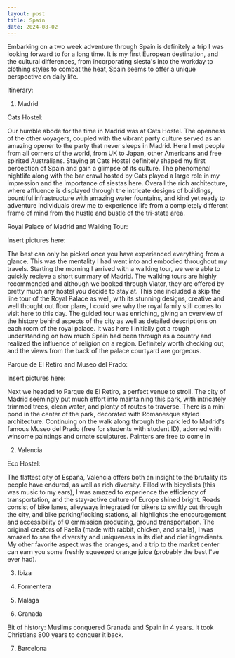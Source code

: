 ```yaml
---
layout: post
title: Spain
date: 2024-08-02
---
```

Embarking on a two week adventure through Spain is definitely a trip I was looking forward to for a long time. It is my first European destination, and the cultural differences, from incorporating siesta's into the workday to clothing styles to combat the heat, Spain seems to offer a unique perspective on daily life.

Itinerary: 
1. Madrid

Cats Hostel: 

Our humble abode for the time in Madrid was at Cats Hostel. The openness of the other voyagers, coupled with the vibrant party culture served as an amazing opener to the party that never sleeps in Madrid. Here I met people from all corners of the world, from UK to Japan, other Americans and free spirited Australians. Staying at Cats Hostel definitely shaped my first perception of Spain and gain a glimpse of its culture. The phenomenal nightlife along with the bar crawl hosted by Cats played a large role in my impression and the importance of siestas here. Overall the rich architecture, where affluence is displayed through the intricate designs of buildings, bountiful infrastructure with amazing water fountains, and kind yet ready to adventure individuals drew me to experience life from a completely different frame of mind from the hustle and bustle of the tri-state area.

Royal Palace of Madrid and Walking Tour: 

Insert pictures here: 

The best can only be picked once you have experienced everything from a glance. This was the mentality I had went into and embodied throughout my travels. Starting the morning I arrived with a walking tour, we were able to quickly recieve a short summary of Madrid. The walking tours are highly recommended and although we booked through Viator, they are offered by pretty much any hostel you decide to stay at. This one included a skip the line tour of the Royal Palace as well, with its stunning designs, creative and well thought out floor plans, I could see why the royal family still comes to visit here to this day. The guided tour was enriching, giving an overview of the history behind aspects of the city as well as detailed descriptions on each room of the royal palace. It was here I initially got a rough understanding on how much Spain had been through as a country and realized the influence of religion on a region. Definitely worth checking out, and the views from the back of the palace courtyard are gorgeous.

Parque de El Retiro and Museo del Prado:

Insert pictures here:

Next we headed to Parque de El Retiro, a perfect venue to stroll. The city of Madrid seemingly put much effort into maintaining this park, with intricately trimmed trees, clean water, and plenty of routes to traverse. There is a mini pond in the center of the park, decorated with Romanesque styled architecture. Continuing on the walk along through the park led to Madrid's famous Museo del Prado (free for students with student ID), adorned with winsome paintings and ornate sculptures. Painters are free to come in

2. Valencia

Eco Hostel:

The flattest city of España, Valencia offers both an insight to the brutality its people have endured, as well as rich diversity. Filled with bicyclists (this was music to my ears), I was amazed to experience the efficiency of transportation, and the stay-active culture of Europe shined bright. Roads consist of bike lanes, alleyways integrated for bikers to swiftly cut through the city, and bike parking/locking stations, all highlights the encouragement and accessibility of 0 emmission producing, ground transportation. The original creators of Paella (made with rabbit, chicken, and snails), I was amazed to see the diversity and uniqueness in its diet and diet ingredients. My other favorite aspect was the oranges, and a trip to the market center can earn you some freshly squeezed orange juice (probably the best I've ever had). 

3. Ibiza

4. Formentera

5. Malaga

6. Granada

Bit of history: Muslims conquered Granada and Spain in 4 years. It took Christians 800 years to conquer it back.

7. Barcelona